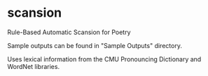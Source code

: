 # scansion
Rule-Based Automatic Scansion for Poetry

Sample outputs can be found in "Sample Outputs" directory.

Uses lexical information from the CMU Pronouncing Dictionary and WordNet libraries.
